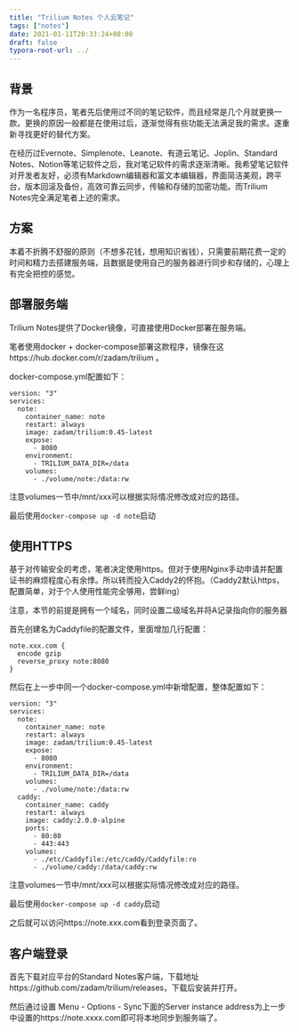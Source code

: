 ```yaml
---
title: "Trilium Notes 个人云笔记"
tags: ["notes"]
date: 2021-01-11T20:33:24+08:00
draft: false
typora-root-url: ../
---
```


## 背景

作为一名程序员，笔者先后使用过不同的笔记软件，而且经常是几个月就更换一款。更换的原因一般都是在使用过后，逐渐觉得有些功能无法满足我的需求。遂重新寻找更好的替代方案。

在经历过Evernote、Simplenote、Leanote、有道云笔记、Joplin、Standard Notes、Notion等笔记软件之后，我对笔记软件的需求逐渐清晰。我希望笔记软件对开发者友好，必须有Markdown编辑器和富文本编辑器，界面简洁美观，跨平台，版本回滚及备份，高效可靠云同步，传输和存储的加密功能。而Trilium Notes完全满足笔者上述的需求。

## 方案

本着不折腾不舒服的原则（不想多花钱，想用知识省钱），只需要前期花费一定的时间和精力去搭建服务端，且数据是使用自己的服务器进行同步和存储的，心理上有完全把控的感觉。


## 部署服务端

Trilium Notes提供了Docker镜像，可直接使用Docker部署在服务端。

笔者使用docker + docker-compose部署这款程序，镜像在这https://hub.docker.com/r/zadam/trilium 。

docker-compose.yml配置如下：

```
version: "3"
services:
  note:
    container_name: note
    restart: always
    image: zadam/trilium:0.45-latest
    expose:
      - 8080
    environment:
      - TRILIUM_DATA_DIR=/data
    volumes:
      - ./volume/note:/data:rw
```

注意volumes一节中/mnt/xxx可以根据实际情况修改成对应的路径。

最后使用`docker-compose up -d note`启动


## 使用HTTPS

基于对传输安全的考虑，笔者决定使用https。但对于使用Nginx手动申请并配置证书的麻烦程度心有余悸。所以转而投入Caddy2的怀抱。（Caddy2默认https，配置简单，对于个人使用性能完全够用，尝鲜ing）

注意，本节的前提是拥有一个域名，同时设置二级域名并将A记录指向你的服务器

首先创建名为Caddyfile的配置文件，里面增加几行配置：
```
note.xxx.com {
  encode gzip
  reverse_proxy note:8080
}
```

然后在上一步中同一个docker-compose.yml中新增配置，整体配置如下：

```
version: "3"
services:
  note:
    container_name: note
    restart: always
    image: zadam/trilium:0.45-latest
    expose:
      - 8080
    environment:
      - TRILIUM_DATA_DIR=/data
    volumes:
      - ./volume/note:/data:rw
  caddy:
    container_name: caddy
    restart: always
    image: caddy:2.0.0-alpine
    ports:
      - 80:80
      - 443:443
    volumes:
      - ./etc/Caddyfile:/etc/caddy/Caddyfile:ro
      - ./volume/caddy:/data/caddy:rw
```

注意volumes一节中/mnt/xxx可以根据实际情况修改成对应的路径。

最后使用`docker-compose up -d caddy`启动

之后就可以访问https://note.xxx.com看到登录页面了。




## 客户端登录

首先下载对应平台的Standard Notes客户端，下载地址https://github.com/zadam/trilium/releases，下载后安装并打开。

然后通过设置 Menu - Options - Sync下面的Server instance address为上一步中设置的https://note.xxxx.com即可将本地同步到服务端了。

